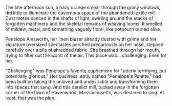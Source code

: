 The late afternoon sun, a hazy orange smear through the grimy windows, did little to illuminate the cavernous space of the abandoned textile mill. Dust motes danced in the shafts of light, swirling around the stacks of forgotten machinery and the skeletal remains of weaving looms. It smelled of mildew, metal, and something vaguely floral, like potpourri buried alive.

Penelope Ainsworth, her linen blazer already dusted with grime and her signature oversized spectacles perched precariously on her nose, stepped carefully over a pile of shredded fabric. She breathed through her mouth, trying to filter out the worst of the air. This place was… challenging. Even for her.

"Challenging" was Penelope's favorite euphemism for "utterly terrifying, but potentially glorious." Her business, aptly named "Penelope's Palette," had been built on taking the unloved and undesirable and transforming them into spaces that sang. And this derelict mill, tucked away in the forgotten corner of the town of Havenwood, Massachusetts, was destined to sing. At least, that was the plan.
